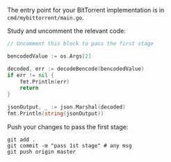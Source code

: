 The entry point for your BitTorrent implementation is in `cmd/mybittorrent/main.go`.

Study and uncomment the relevant code: 

```go
// Uncomment this block to pass the first stage

bencodedValue := os.Args[2]

decoded, err := decodeBencode(bencodedValue)
if err != nil {
	fmt.Println(err)
	return
}

jsonOutput, _ := json.Marshal(decoded)
fmt.Println(string(jsonOutput))
```

Push your changes to pass the first stage:

```
git add .
git commit -m "pass 1st stage" # any msg
git push origin master
```
